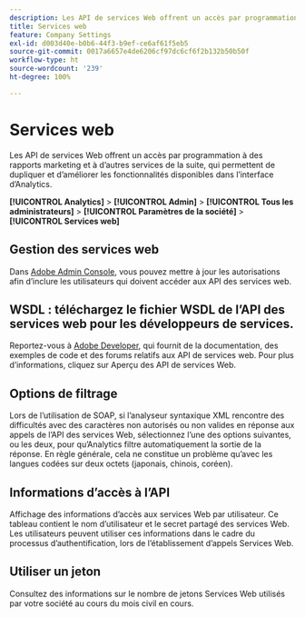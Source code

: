 ```yaml
---
description: Les API de services Web offrent un accès par programmation à des rapports marketing et à d’autres services de la suite, qui permettent de dupliquer et d’améliorer les fonctionnalités disponibles dans l’interface d’Analytics.
title: Services web
feature: Company Settings
exl-id: d003d40e-b0b6-44f3-b9ef-ce6af61f5eb5
source-git-commit: 0017a6657e4de6206cf97dc6cf6f2b132b50b50f
workflow-type: ht
source-wordcount: '239'
ht-degree: 100%

---
```


# Services web

Les API de services Web offrent un accès par programmation à des rapports marketing et à d’autres services de la suite, qui permettent de dupliquer et d’améliorer les fonctionnalités disponibles dans l’interface d’Analytics.

**[!UICONTROL Analytics]** > **[!UICONTROL Admin]** > **[!UICONTROL Tous les administrateurs]** > **[!UICONTROL Paramètres de la société]** > **[!UICONTROL Services web]**

## Gestion des services web

Dans [Adobe Admin Console](https://helpx.adobe.com/fr/enterprise/using/admin-console.html), vous pouvez mettre à jour les autorisations afin d’inclure les utilisateurs qui doivent accéder aux API des services web.

## WSDL : téléchargez le fichier WSDL de l’API des services web pour les développeurs de services.

Reportez-vous à [Adobe Developer](https://developer.adobe.com/analytics-apis/docs/2.0/), qui fournit de la documentation, des exemples de code et des forums relatifs aux API de services web. Pour plus d’informations, cliquez sur Aperçu des API de services Web.

## Options de filtrage

Lors de l’utilisation de SOAP, si l’analyseur syntaxique XML rencontre des difficultés avec des caractères non autorisés ou non valides en réponse aux appels de l’API des services Web, sélectionnez l’une des options suivantes, ou les deux, pour qu’Analytics filtre automatiquement la sortie de la réponse. En règle générale, cela ne constitue un problème qu’avec les langues codées sur deux octets (japonais, chinois, coréen).

## Informations d’accès à l’API

Affichage des informations d’accès aux services Web par utilisateur. Ce tableau contient le nom d’utilisateur et le secret partagé des services Web. Les utilisateurs peuvent utiliser ces informations dans le cadre du processus d’authentification, lors de l’établissement d’appels Services Web.

## Utiliser un jeton

Consultez des informations sur le nombre de jetons Services Web utilisés par votre société au cours du mois civil en cours.
